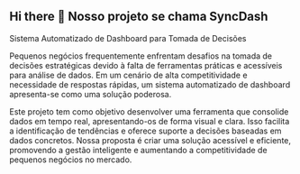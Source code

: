 ## Hi there 👋 Nosso projeto se chama SyncDash 
Sistema Automatizado de Dashboard para Tomada de Decisões

Pequenos negócios frequentemente enfrentam desafios na tomada de decisões estratégicas devido à falta de ferramentas práticas e acessíveis para análise de dados. Em um cenário de alta competitividade e necessidade de respostas rápidas, um sistema automatizado de dashboard apresenta-se como uma solução poderosa.

Este projeto tem como objetivo desenvolver uma ferramenta que consolide dados em tempo real, apresentando-os de forma visual e clara. Isso facilita a identificação de tendências e oferece suporte a decisões baseadas em dados concretos. Nossa proposta é criar uma solução acessível e eficiente, promovendo a gestão inteligente e aumentando a competitividade de pequenos negócios no mercado.


<!--

**Here are some ideas to get you started:**

🙋‍♀️ A short introduction - what is your organization all about?
🌈 Contribution guidelines - how can the community get involved?
👩‍💻 Useful resources - where can the community find your docs? Is there anything else the community should know?
🍿 Fun facts - what does your team eat for breakfast?
🧙 Remember, you can do mighty things with the power of [Markdown](https://docs.github.com/github/writing-on-github/getting-started-with-writing-and-formatting-on-github/basic-writing-and-formatting-syntax)
-->
